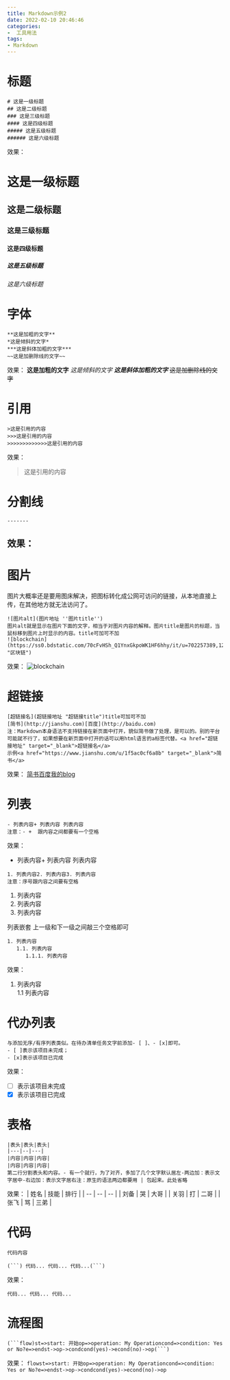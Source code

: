 ```yaml
---
title: Markdown示例2
date: 2022-02-10 20:46:46
categories:
-  工具用法
tags:
- Markdown
---
```


# 标题
```
# 这是一级标题
## 这是二级标题
### 这是三级标题
#### 这是四级标题
##### 这是五级标题
###### 这是六级标题
```
效果：
# 这是一级标题
## 这是二级标题
### 这是三级标题
#### 这是四级标题
##### 这是五级标题
###### 这是六级标题

# 字体
```
**这是加粗的文字**
*这是倾斜的文字*
***这是斜体加粗的文字***
~~这是加删除线的文字~~
```
效果：
**这是加粗的文字**
*这是倾斜的文字*
***这是斜体加粗的文字***
~~这是加删除线的文字~~

# 引用
```
>这是引用的内容
>>>这是引用的内容
>>>>>>>>>>>>>这是引用的内容
```
效果：
>这是引用的内容

# 分割线
```
-------
```
效果：
-------
# 图片
图片大概率还是要用图床解决，把图标转化成公网可访问的链接，从本地直接上传，在其他地方就无法访问了。
```
![图片alt](图片地址 ''图片title'')
图片alt就是显示在图片下面的文字，相当于对图片内容的解释。图片title是图片的标题，当鼠标移到图片上时显示的内容。title可加可不加
![blockchain](https://ss0.bdstatic.com/70cFvHSh_Q1YnxGkpoWK1HF6hhy/it/u=702257389,1274025419&fm=27&gp=0.jpg "区块链")
```
效果：
![blockchain](https://ss0.bdstatic.com/70cFvHSh_Q1YnxGkpoWK1HF6hhy/it/u=702257389,1274025419&fm=27&gp=0.jpg "区块链")
# 超链接
```
[超链接名](超链接地址 "超链接title")title可加可不加
[简书](http://jianshu.com)[百度](http://baidu.com)
注：Markdown本身语法不支持链接在新页面中打开，貌似简书做了处理，是可以的。别的平台可能就不行了，如果想要在新页面中打开的话可以用html语言的a标签代替。<a href="超链接地址" target="_blank">超链接名</a>
示例<a href="https://www.jianshu.com/u/1f5ac0cf6a8b" target="_blank">简书</a>
```
效果：
[简书](http://jianshu.com)[百度](http://baidu.com)[我的blog](https://winddsnow.github.io)

# 列表
```
- 列表内容+ 列表内容 列表内容
注意：- +  跟内容之间都要有一个空格
```
效果：
- 列表内容+ 列表内容 列表内容

```
1. 列表内容2. 列表内容3. 列表内容
注意：序号跟内容之间要有空格
```
1. 列表内容
2. 列表内容
3. 列表内容

列表嵌套
上一级和下一级之间敲三个空格即可
```
1. 列表内容  
   1.1. 列表内容   
      1.1.1. 列表内容
```
效果：
1. 列表内容    
   1.1 列表内容

# 代办列表
```
与添加无序/有序列表类似。在待办清单任务文字前添加- [ ]、- [x]即可。
- [ ]表示该项目未完成；
- [x]表示该项目已完成
```
效果：
- [ ] 表示该项目未完成
- [x] 表示该项目已完成

# 表格
```
|表头|表头|表头|
|---|--|---|
|内容|内容|内容|
|内容|内容|内容|
第二行分割表头和内容。- 有一个就行，为了对齐，多加了几个文字默认居左-两边加：表示文字居中-右边加：表示文字居右注：原生的语法两边都要用 | 包起来。此处省略
```
效果：
| 姓名 | 技能 | 排行 |
| --  | --  |  --  |
| 刘备 |  哭  | 大哥 |
| 关羽 |  打  | 二哥 |
| 张飞 |  骂  | 三弟 |
# 代码
````代码内容````
```
(```) 代码... 代码... 代码...(```)
```
效果：
``` 
代码... 代码... 代码...
```
# 流程图
```
(```flow)st=>start: 开始op=>operation: My Operationcond=>condition: Yes or No?e=>endst->op->condcond(yes)->econd(no)->op(```)
```
效果：
```flowst=>start: 开始op=>operation: My Operationcond=>condition: Yes or No?e=>endst->op->condcond(yes)->econd(no)->op```
